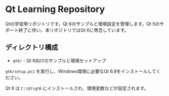 # Qt Learning Repository

Qtの学習用リポジトリです。Qt 6のサンプルと環境設定を管理します。Qt 5のサポート終了に伴い、本リポジトリではQt 6に専念しています。

## ディレクトリ構成

- `qt6/` - Qt 6向けのサンプルと環境セットアップ

`qt6/setup.ps1` を実行し、Windows環境に必要なQt 6.8をインストールしてください。

Qt 6 は `C:\Qt\qt6` にインストールされ、環境変数などが設定されます。
